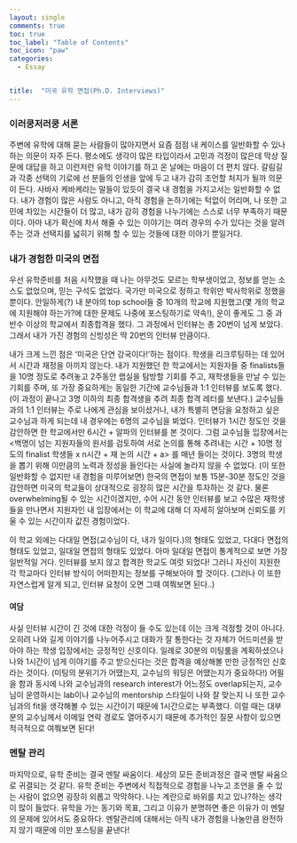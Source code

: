 ```yaml
---
layout: single
comments: true
toc: true
toc_label: "Table of Contents"
toc_icon: "paw"
categories:
  - Essay


title:  "미국 유학 면접(Ph.D. Interviews)"
---
```


### 이러쿵저러쿵 서론

주변에 유학에 대해 묻는 사람들이 많아지면서 요즘 점점 내 케이스를 일반화할 수 있나 하는 의문이 자주 든다. 평소에도 생각이 많은 타입이라서 고민과 걱정이 많은데 막상 질문에 대답을 하고 이런저런 유학 이야기를 하고 온 날에는 마음이 더 편치 않다. 갈림길과 각종 선택의 기로에 선 분들의 인생을 앞에 두고 내가 감히 조언할 처지가 될까 의문이 든다. 사바사 케바케라는 말들이 있듯이 결국 내 경험을 가지고서는 일반화할 수 없다. 내가 경험이 많은 사람도 아니고, 아직 경험을 논하기에는 턱없이 어리며, 나 또한 고민에 차있는 시간들이 더 많고, 내가 감히 경험을 나누기에는 스스로 너무 부족하기 때문이다. 아마 내가 확신에 차서 해줄 수 있는 이야기는 여러 경우의 수가 있다는 것을 알려주는 것과 선택지를 넓히기 위해 할 수 있는 것들에 대한 이야기 뿐일거다.

### 내가 경험한 미국의 면접    

우선 유학준비를 처음 시작했을 때 나는 아무것도 모르는 학부생이었고, 정보를 얻는 소스도 없었으며, 믿는 구석도 없었다. 국가만 미국으로 정하고 학위만 박사학위로 정했을 뿐이다. 안일하게(?) 내 분야의 top school들 중 10개의 학교에 지원했고(몇 개의 학교에 지원해야 하는가?에 대한 문제도 나중에 포스팅하기로 약속!), 운이 좋게도 그 중 과반수 이상의 학교에서 최종합격을 했다. 그 과정에서 인터뷰는 총 20번이 넘게 보았다. 그래서 내가 가진 경험의 신빙성은 딱 20번의 인터뷰 만큼이다.   

내가 크게 느낀 점은 ‘미국은 단연 강국이다!’하는 점이다. 학생을 리크루팅하는 데 있어서 시간과 재정을 아끼지 않는다. 내가 지원했던 한 학교에서는 지원자들 중 finalists들을 10명 정도로 추려놓고 2주동안 랩실을 탐방할 기회를 주고, 재학생들을 만날 수 있는 기회를 주며, 또 가장 중요하게는 동일한 기간에 교수님들과 1:1 인터뷰를 보도록 했다. (이 과정이 끝나고 3명 이하의 최종 합격생을 추려 최종 합격 레터를 보낸다.) 교수님들과의 1:1 인터뷰는 주로 나에게 관심을 보이셨거나, 내가 특별히 면담을 요청하고 싶은 교수님과 하게 되는데 내 경우에는 6명의 교수님을 뵈었다. 인터뷰가 1시간 정도인 것을 감안하면 한 학교에서만 6시간 + 알파의 인터뷰를 본 것이다. 그럼 교수님들 입장에서는 <백명이 넘는 지원자들의 원서를 검토하여 서로 논의를 통해 추려내는 시간 + 10명 정도의 finalist 학생들 x n시간 + 재 논의 시간 + a> 를 매년 들이는 것이다. 3명의 학생을 뽑기 위해 이만큼의 노력과 정성을 들인다는 사실에 놀라지 않을 수 없었다. (이 또한 일반화할 수 없지만 내 경험을 미루어보면) 한국의 면접이 보통 15분-30분 정도인 것을 감안하면 미국의 학교들이 상대적으로 굉장히 많은 시간을 투자하는 것 같다. 물론 overwhelming될 수 있는 시간이겠지만, 수어 시간 동안 인터뷰를 보고 수많은 재학생들을 만나면서 지원자인 내 입장에서는 이 학교에 대해 더 자세히 알아보며 신뢰도를 키울 수 있는 시간이자 값진 경험이었다.    

이 학교 외에는 다대일 면접(교수님이 다, 내가 일이다.)의 형태도 있었고, 다대다 면접의 형태도 있었고, 일대일 면접의 형태도 있었다. 아마 일대일 면접이 통계적으로 보면 가장 일반적일 거다. 인터뷰를 보지 않고 합격한 학교도 여럿 되었다! 그러니 자신이 지원한 각 학교마다 인터뷰 방식이 어떠한지는 정보를 구해보아야 할 것이다. (그러나 이 또한 자연스럽게 알게 되고, 인터뷰 요청이 오면 그때 여쭤보면 된다..)   

#### 여담   

사실 인터뷰 시간이 긴 것에 대한 걱정이 들 수도 있는데 이는 크게 걱정할 것이 아니다. 오히려 나와 길게 이야기를 나누어주시고 대화가 잘 통한다는 것 자체가 어드미션을 받아야 하는 학생 입장에서는 긍정적인 신호이다. 일례로 30분의 미팅룸을 계획하셨으나 나와 1시간이 넘게 이야기를 주고 받으신다는 것은 합격을 예상해볼 만한 긍정적인 신호라는 것이다. (미팅의 분위기가 어땠는지, 교수님의 워딩은 어땠는지가 중요하다!) 어필을 함과 동시에 나와 교수님과의 research interest가 어느정도 overlap되는지, 교수님이 운영하시는 lab이나 교수님의 mentorship 스타일이 나와 잘 맞는지 나 또한 교수님과의 fit을 생각해볼 수 있는 시간이기 때문에 1시간으로는 부족했다. 이럴 때는 대부분의 교수님께서 이메일 연락 경로도 열어주시기 때문에 추가적인 질문 사항이 있으면 적극적으로 여쭤보면 된다!    

### 멘탈 관리   

마지막으로, 유학 준비는 결국 멘탈 싸움이다. 세상의 모든 준비과정은 결국 멘탈 싸움으로 귀결되는 것 같다. 유학 준비는 주변에서 직접적으로 경험을 나누고 조언을 줄 수 있는 사람이 없으면 굉장히 외롭고 막막하다. 나는 계란으로 바위를 치고 있나?하는 생각이 많이 들었다. 유학을 가는 동기와 목표, 그리고 이유가 분명하면 좋은 이유가 이 멘탈의 문제에 있어서도 중요하다. 멘탈관리에 대해서는 아직 내가 경험을 나눌만큼 완전하지 않기 때문에 이만 포스팅을 끝낸다!
